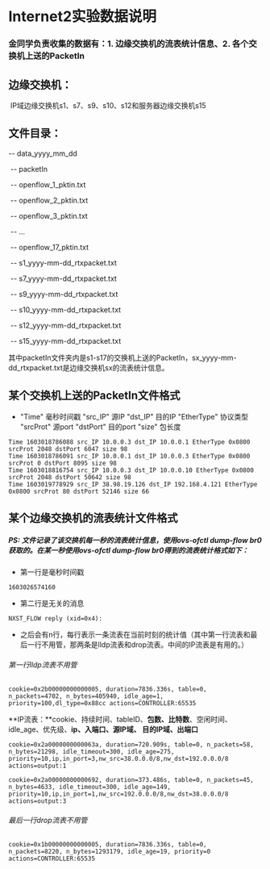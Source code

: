 # Internet2实验数据说明



### 金同学负责收集的数据有：1. 边缘交换机的流表统计信息、2.  各个交换机上送的PacketIn



## 边缘交换机：

​	IP域边缘交换机s1、s7、s9、s10、s12和服务器边缘交换机s15

## 文件目录：

-- data_yyyy_mm_dd

​		-- packetIn

​					-- openflow_1_pktin.txt

​					-- openflow_2_pktin.txt

​					-- openflow_3_pktin.txt

​					-- ...

​					-- openflow_17_pktin.txt

​		-- s1_yyyy-mm-dd_rtxpacket.txt

​		-- s7_yyyy-mm-dd_rtxpacket.txt

​		-- s9_yyyy-mm-dd_rtxpacket.txt

​		-- s10_yyyy-mm-dd_rtxpacket.txt

​		-- s12_yyyy-mm-dd_rtxpacket.txt

​		-- s15_yyyy-mm-dd_rtxpacket.txt

其中packetIn文件夹内是s1-s17的交换机上送的PacketIn，sx_yyyy-mm-dd_rtxpacket.txt是边缘交换机sx的流表统计信息。

## 某个交换机上送的PacketIn文件格式

* "Time"   毫秒时间戳   "src_IP"   源IP   "dst_IP"   目的IP   "EtherType"   协议类型   "srcProt"   源port "dstPort"   目的port   "size"   包长度

```
Time 1603018786088 src_IP 10.0.0.3 dst_IP 10.0.0.1 EtherType 0x0800 srcProt 2048 dstPort 6047 size 98
Time 1603018786091 src_IP 10.0.0.1 dst_IP 10.0.0.3 EtherType 0x0800 srcProt 0 dstPort 8095 size 98
Time 1603018816754 src_IP 10.0.0.3 dst_IP 10.0.0.10 EtherType 0x0800 srcProt 2048 dstPort 50642 size 98
Time 1603019778929 src_IP 38.98.19.126 dst_IP 192.168.4.121 EtherType 0x0800 srcProt 80 dstPort 52146 size 66
```



## 某个边缘交换机的流表统计文件格式

##### PS: 文件记录了该交换机每一秒的流表统计信息，使用ovs-ofctl dump-flow br0获取的。在某一秒使用ovs-ofctl dump-flow br0得到的流表统计格式如下：

* 第一行是毫秒时间戳

```
1603026574160  
```

* 第二行是无关的消息 

```
NXST_FLOW reply (xid=0x4):
```

* 之后会有n行，每行表示一条流表在当前时刻的统计值（其中第一行流表和最后一行不用管，那两条是lldp流表和drop流表。中间的IP流表是有用的。）

###### 第一行lldp流表不用管

```
cookie=0x2b00000000000005, duration=7836.336s, table=0, n_packets=4702, n_bytes=405940, idle_age=1, priority=100,dl_type=0x88cc actions=CONTROLLER:65535
```

**IP流表：**cookie、持续时间、tableID、**包数、比特数**、空闲时间、idle_age、优先级、**ip、入端口、源IP域、	目的IP域、出端口**

```
cookie=0x2a0000000000063a, duration=720.909s, table=0, n_packets=58, n_bytes=21298, idle_timeout=300, idle_age=275, priority=10,ip,in_port=3,nw_src=38.0.0.0/8,nw_dst=192.0.0.0/8 actions=output:1
```

```
cookie=0x2a00000000000692, duration=373.486s, table=0, n_packets=45, n_bytes=4633, idle_timeout=300, idle_age=149, priority=10,ip,in_port=1,nw_src=192.0.0.0/8,nw_dst=38.0.0.0/8 actions=output:3
```

###### 最后一行drop流表不用管

```
cookie=0x1b00000000000005, duration=7836.336s, table=0, n_packets=8220, n_bytes=1293179, idle_age=19, priority=0 actions=CONTROLLER:65535
```








